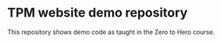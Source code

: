 # TPM website demo repository

This repository shows demo code as taught in the Zero to Hero course.